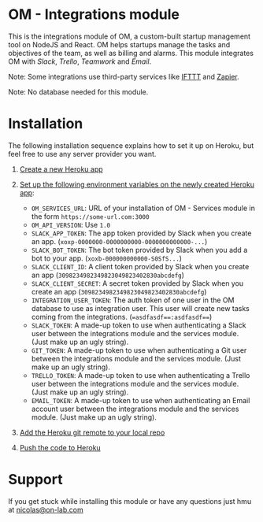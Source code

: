 # OM - Integrations module
This is the integrations module of OM, a custom-built startup management tool on NodeJS and React. OM helps startups manage the tasks and objectives of the team, as well as billing and alarms. 
This module integrates OM with *Slack*, *Trello*, *Teamwork* and *Email*.

Note: Some integrations use third-party services like [IFTTT](https://ifttt.com) and [Zapier](https://zapier.com).

Note: No database needed for this module.

# Installation
The following installation sequence explains how to set it up on Heroku, but feel free to use any server provider you want.

1. [Create a new Heroku app](https://devcenter.heroku.com/articles/creating-apps)

2. [Set up the following environment variables on the newly created Heroku app](https://devcenter.heroku.com/articles/config-vars#managing-config-vars):
    * `OM_SERVICES_URL`: URL of your installation of OM - Services module in the form `https://some-url.com:3000`
    * `OM_API_VERSION`: Use `1.0`
    * `SLACK_APP_TOKEN`: The app token provided by Slack when you create an app. (`xoxp-0000000-0000000000-0000000000000-...`)
    * `SLACK_BOT_TOKEN`: The bot token provided by Slack when you add a bot to your app. (`xoxb-000000000000-S0SfS...`)
    * `SLACK_CLIENT_ID`: A client token provided by Slack when you create an app (`3098234982349823049823402830abcdefg`)
    * `SLACK_CLIENT_SECRET`: A secret token provided by Slack when you create an app (`3098234982349823049823402830abcdefg`)
    * `INTEGRATION_USER_TOKEN`: The auth token of one user in the OM database to use as integration user. This user will create new tasks coming from the integrations. (`=asdfasdf==:asdfasdf==`)
    * `SLACK_TOKEN`: A made-up token to use when authenticating a Slack user between the integrations module and the services module. (Just make up an ugly string).
    * `GIT_TOKEN`: A made-up token to use when authenticating a Git user between the integrations module and the services module. (Just make up an ugly string).
    * `TRELLO_TOKEN`: A made-up token to use when authenticating a Trello user between the integrations module and the services module. (Just make up an ugly string).
    * `EMAIL_TOKEN`: A made-up token to use when authenticating an Email account user between the integrations module and the services module. (Just make up an ugly string).
    
3. [Add the Heroku git remote to your local repo](https://devcenter.heroku.com/articles/git#creating-a-heroku-remote)

4. [Push the code to Heroku](https://devcenter.heroku.com/articles/git#deploying-code)

# Support
If you get stuck while installing this module or have any questions just hmu at nicolas@on-lab.com
